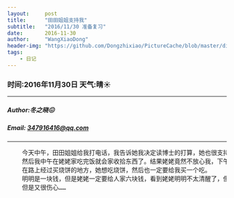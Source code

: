 ```yaml
---
layout:     post
title:      "田田姐姐支持我"
subtitle:   "2016/11/30 准备复习"
date:       2016-11-30
author:     "WangXiaoDong"
header-img: "https://github.com/Dongzhixiao/PictureCache/blob/master/diaryPic/20161130.jpg?raw=true"
tags:
    - 日记
---
```


### 时间:2016年11月30日 天气:晴:sunny:
-----
#####   Author:冬之晓:confounded:
#####   Email: 347916416@qq.com
----------

<pre>
    今天中午，田田姐姐给我打电话，我告诉她我决定读博士的打算，她也很支持我。
    然后我中午在姥姥家吃完饭就会家收拾东西了。结果姥姥竟然不放心我，下午又来看我，她来了之后，我和妈妈又给她送回去。
    在路上经过买烧饼的地方，她想吃烧饼，然后也一定要给我买一个吃。
    明明是一块钱，但是姥姥一定要给人家六块钱，看到姥姥明明不太清醒了，但是还时时刻刻想着我，让我感觉很感动，
    但是又很伤心……
</pre>
